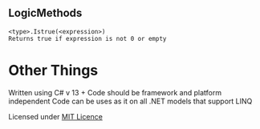 ## LogicMethods ##
	<type>.Istrue(<expression>)
	Returns true if expression is not 0 or empty


 # Other Things #
 Written using C# v 13 +
 Code should be framework and platform independent
 Code can be uses as it on all .NET models that support LINQ

 Licensed under [MIT Licence](https://opensource.org/license/mit)
 
  
